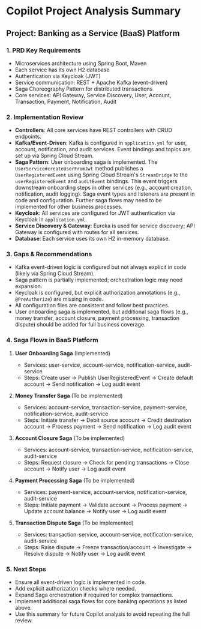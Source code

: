 # Copilot Project Analysis Summary

## Project: Banking as a Service (BaaS) Platform

### 1. PRD Key Requirements
- Microservices architecture using Spring Boot, Maven
- Each service has its own H2 database
- Authentication via Keycloak (JWT)
- Service communication: REST + Apache Kafka (event-driven)
- Saga Choreography Pattern for distributed transactions
- Core services: API Gateway, Service Discovery, User, Account, Transaction, Payment, Notification, Audit

### 2. Implementation Review
- **Controllers**: All core services have REST controllers with CRUD endpoints.
- **Kafka/Event-Driven**: Kafka is configured in `application.yml` for user, account, notification, and audit services. Event bindings and topics are set up via Spring Cloud Stream.
- **Saga Pattern**: User onboarding saga is implemented. The `UserService#createUserFromJwt` method publishes a `UserRegisteredEvent` using Spring Cloud Stream's `StreamBridge` to the `userRegisteredEvent` and `auditEvent` bindings. This event triggers downstream onboarding steps in other services (e.g., account creation, notification, audit logging). Saga event types and listeners are present in code and configuration. Further saga flows may need to be implemented for other business processes.
- **Keycloak**: All services are configured for JWT authentication via Keycloak in `application.yml`.
- **Service Discovery & Gateway**: Eureka is used for service discovery; API Gateway is configured with routes for all services.
- **Database**: Each service uses its own H2 in-memory database.

### 3. Gaps & Recommendations
- Kafka event-driven logic is configured but not always explicit in code (likely via Spring Cloud Stream).
- Saga pattern is partially implemented; orchestration logic may need expansion.
- Keycloak is configured, but explicit authorization annotations (e.g., `@PreAuthorize`) are missing in code.
- All configuration files are consistent and follow best practices.
- User onboarding saga is implemented, but additional saga flows (e.g., money transfer, account closure, payment processing, transaction dispute) should be added for full business coverage.

### 4. Saga Flows in BaaS Platform

1. **User Onboarding Saga** (Implemented)
   - Services: user-service, account-service, notification-service, audit-service
   - Steps: Create user → Publish UserRegisteredEvent → Create default account → Send notification → Log audit event

2. **Money Transfer Saga** (To be implemented)
   - Services: account-service, transaction-service, payment-service, notification-service, audit-service
   - Steps: Initiate transfer → Debit source account → Credit destination account → Process payment → Send notification → Log audit event

3. **Account Closure Saga** (To be implemented)
   - Services: account-service, transaction-service, notification-service, audit-service
   - Steps: Request closure → Check for pending transactions → Close account → Notify user → Log audit event

4. **Payment Processing Saga** (To be implemented)
   - Services: payment-service, account-service, notification-service, audit-service
   - Steps: Initiate payment → Validate account → Process payment → Update account balance → Notify user → Log audit event

5. **Transaction Dispute Saga** (To be implemented)
   - Services: transaction-service, account-service, notification-service, audit-service
   - Steps: Raise dispute → Freeze transaction/account → Investigate → Resolve dispute → Notify user → Log audit event

### 5. Next Steps
- Ensure all event-driven logic is implemented in code.
- Add explicit authorization checks where needed.
- Expand Saga orchestration if required for complex transactions.
- Implement additional saga flows for core banking operations as listed above.
- Use this summary for future Copilot analysis to avoid repeating the full review.

